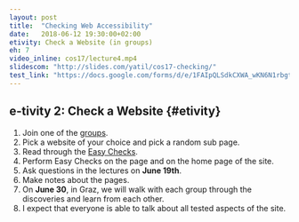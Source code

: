 ```yaml
---
layout: post
title:  "Checking Web Accessibility"
date:   2018-06-12 19:30:00+02:00
etivity: Check a Website (in groups)
eh: 7
video_inline: cos17/lecture4.mp4
slidescom: "http://slides.com/yatil/cos17-checking/"
test_link: "https://docs.google.com/forms/d/e/1FAIpQLSdkCXWA_wKN6N1rbgtbzfLegKQBJzzpNvy9CfrEhML93y5k6g/viewform?usp=sf_link"
---
```


## e-tivity 2: Check a Website {#etivity}

1. Join one of the [groups][grps].
2. Pick a website of your choice and pick a random sub page.
3. Read through the [Easy Checks][ezycks].
3. Perform Easy Checks on the page and on the home page of the site.
4. Ask questions in the lectures on **June 19th**.
5. Make notes about the pages.
6. On **June 30**, in Graz, we will walk with each group through the discoveries and learn from each other.
7. I expect that everyone is able to talk about all tested aspects of the site.

[grps]:https://docs.google.com/spreadsheets/d/1GYMpZHxui6guF7xAe_0H8CF_wBjWYWF_dcAe2aXDED0/edit?usp=sharing
[ezycks]: http://www.w3.org/WAI/eval/preliminary
